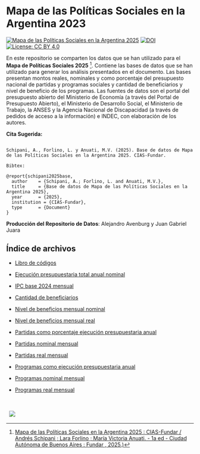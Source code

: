 # Mapa de las Políticas Sociales en la Argentina 2023

[![Mapa de las Políticas Sociales en la Argentina 2025](https://fund.ar/wp-content/uploads/2021/12/MapaPoliticasSociales.jpg)](https://fund.ar/publicacion/mapa-de-las-politicas-sociales-2025-continuidades-y-rupturas-durante-la-presidencia-de-javier-milei/)
[![DOI](https://zenodo.org/badge/DOI/10.5281/zenodo.11206168.svg)](https://doi.org/10.5281/zenodo.11206168) 
[![License: CC BY 4.0](https://img.shields.io/badge/License-CC%20BY%20NC%20SA%204.0-lightgrey.svg)](https://creativecommons.org/licenses/by/4.0/)

En este repositorio se comparten los datos que se han utilizado para el **Mapa de Políticas Sociales 2025** [^1]. Contiene las bases de datos que se han utilizado para generar los análisis presentados en el documento. Las bases presentan montos reales, nominales y como porcentaje del presupuesto nacional de partidas y programas sociales y cantidad de beneficiarios y nivel de beneficio de los programas. Las fuentes de datos son el portal del presupuesto abierto del Ministerio de Economía (a través del Portal de Presupuesto Abierto), el Ministerio de Desarrollo Social, el Ministerio de Trabajo, la ANSES y la Agencia Nacional de Discapacidad (a través de pedidos de acceso a la información) e INDEC, con elaboración de los autores.


**Cita Sugerida:**
```

Schipani, A., Forlino, L. y Anuati, M.V. (2025). Base de datos de Mapa de las Políticas Sociales en la Argentina 2025. CIAS-Fundar.

Bibtex:

@report{schipani2025base,
  author    = {Schipani, A.; Forlino, L. and Anuati, M.V.},
  title     = {Base de datos de Mapa de las Políticas Sociales en la Argentina 2025},
  year      = {2025},
  institution = {CIAS-Fundar},
  type      = {Document}
}

```

**Producción del Repositorio de Datos**: Alejandro Avenburg y Juan Gabriel Juara 


## Índice de archivos

- [Libro de códigos](https://github.com/datos-Fundar/mapa_politicas_sociales/blob/main/libro_de_codigos.pdf)

- [Ejecución presupuestaria total anual nominal](https://github.com/datos-Fundar/mapa_politicas_sociales/blob/main/ejecucion_presupuestaria_total_anual_nominal.csv)
- [IPC base 2024 mensual](https://github.com/datos-Fundar/mapa_politicas_sociales/blob/main/ipc_mensual.csv)
- [Cantidad de beneficiarios](https://github.com/datos-Fundar/mapa_politicas_sociales/blob/main/cantidad_de_beneficiarios.csv)
- [Nivel de beneficios mensual nominal](https://github.com/datos-Fundar/mapa_politicas_sociales/blob/main/nivel_beneficio_nominal_mensual.csv)
- [Nivel de beneficios mensual real](https://github.com/datos-Fundar/mapa_politicas_sociales/blob/main/nivel_beneficio_real_mensual.csv)
- [Partidas como porcentaje ejecución presupuestaria anual](https://github.com/datos-Fundar/mapa_politicas_sociales/blob/main/partidas_como_porcentaje_ejecucion_presupuestaria_anual.csv)
- [Partidas nominal mensual](https://github.com/datos-Fundar/mapa_politicas_sociales/blob/main/partidas_nominal_mensual.csv)
- [Partidas real mensual](https://github.com/datos-Fundar/mapa_politicas_sociales/blob/main/partidas_real_mensual.csv)
- [Programas como ejecución presupuestaria anual ](https://github.com/datos-Fundar/mapa_politicas_sociales/blob/main/programas_como_porcentaje_ejecucion_presupuestaria_anual.csv)
- [Programas nominal mensual](https://github.com/datos-Fundar/mapa_politicas_sociales/blob/main/programas_nominal_mensual.csv)
- [Programas real mensual](https://github.com/datos-Fundar/mapa_politicas_sociales/blob/main/programas_real_mensual.csv)



[^1]: [Mapa de las Políticas Sociales en la Argentina 2025 : CIAS-Fundar / Andrés Schipani ; Lara Forlino ; María Victoria Anuati. - 1a ed - Ciudad Autónoma de Buenos Aires : Fundar , 2025.)](https://fund.ar/publicacion/mapa-de-las-politicas-sociales-2025-continuidades-y-rupturas-durante-la-presidencia-de-javier-milei/)




<div>&nbsp;</div>
<div>&nbsp;</div>
<div>
  &nbsp;
  <a href="https://fund.ar">
  <picture>
    <source media="(prefers-color-scheme: dark)" srcset="https://github.com/datos-Fundar/fundartools/assets/86327859/6ef27bf9-141f-4537-9d78-e16b80196959">
    <source media="(prefers-color-scheme: light)" srcset="https://github.com/datos-Fundar/fundartools/assets/86327859/aa8e7c72-4fad-403a-a8b9-739724b4c533">
    <img src="fund.ar"></img>
  </picture>
</a>

</div>
